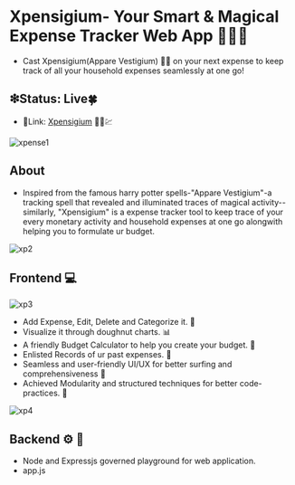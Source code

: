 #    Xpensigium- Your Smart & Magical Expense Tracker Web App 📔📝🎶
-  Cast Xpensigium(Appare Vestigium) 🌟🔮 on your next expense to keep track of all your household expenses seamlessly at one go!
  
##  ❇**Status**: Live🍀
-  🎇Link: [Xpensigium](https://xpensigium.onrender.com) 🎐💸💹
  
![xpense1](https://github.com/user-attachments/assets/89df65fe-2667-45b9-b121-37542b89a92b)

##  **About**
-  Inspired from the famous harry potter spells-"Appare Vestigium"-a tracking spell that revealed and illuminated traces of magical activity--similarly, "Xpensigium" is a expense tracker tool to keep trace of your every monetary activity and household expenses at one go alongwith helping you to formulate ur budget.

 ![xp2](https://github.com/user-attachments/assets/e22f4ecd-1218-4b16-84c4-b2ebda09f9cd) 

  
##  **Frontend 💻**

![xp3](https://github.com/user-attachments/assets/957c6e8c-60b3-4901-bdb7-02fb7b8e7423)


  - Add Expense, Edit, Delete and Categorize it. 📝
  - Visualize it through doughnut charts. 📊
  - A friendly Budget Calculator to help you create your budget. 🧮
  - Enlisted Records of ur past expenses. 🧾
  - Seamless and user-friendly UI/UX for better surfing and comprehensiveness 💌
  - Achieved Modularity and structured techniques for better code-practices. 🎯
    
![xp4](https://github.com/user-attachments/assets/e475ab92-307f-4f89-a94c-0921aa51353a)

## **Backend ⚙ 🔄**
   - Node and Expressjs governed playground for web application.
   - app.js
